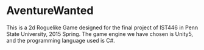 # AventureWanted
This is a 2d Roguelike Game designed for the final project of IST446 in Penn State University, 2015 Spring. The game engine we have chosen is Unity5, and the programming language used is C#.

